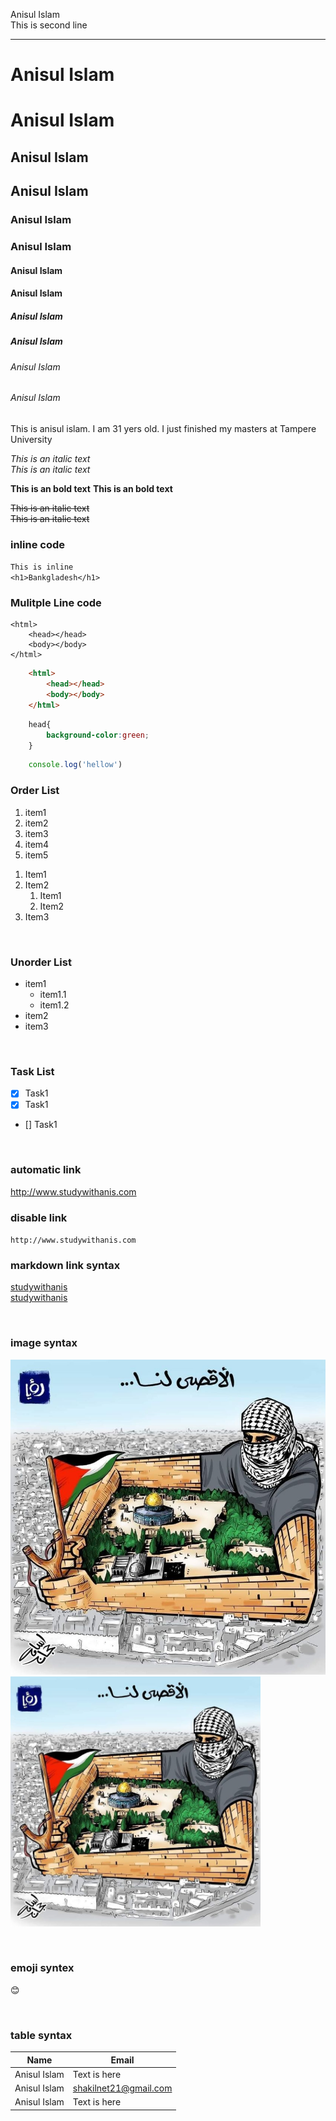<!--markdown tutorial-->
<!--markdown line space <br/> or dowble space-->
Anisul Islam <br/>
This is second line

<!--markdown <hr/> dowble hiphen-->
___

# Anisul Islam
<h1> Anisul Islam</h1>

## Anisul Islam
<h2> Anisul Islam</h2>

### Anisul Islam
<h3> Anisul Islam</h3>

#### Anisul Islam
<h4> Anisul Islam</h4>

##### Anisul Islam
<h5> Anisul Islam</h5>

###### Anisul Islam
<h6> Anisul Islam</h6>

<p>This is anisul islam. I am 31 yers old. I just finished my masters at Tampere University</p>

<i>This is an italic text</i>  
_This is an italic text_

<b>This is an bold text</b>
__This is an bold text__

<del>This is an italic text</del>  
~~This is an italic text~~

### inline code
`This is inline`  
`<h1>Bankgladesh</h1>`

### Mulitple Line code
```
<html>
    <head></head>
    <body></body>
</html>
```
```html
    <html>
        <head></head>
        <body></body>
    </html>
```
```css
    head{
        background-color:green;
    }
```
```javascript
    console.log('hellow')
```
### Order List
<ol>
    <li>item1</li>
    <li>item2</li>
    <li>item3</li>
    <li>item4</li>
    <li>item5</li>
</ol>

1. Item1
2. Item2  
    1. Item1
    2. Item2
3. Item3

<br/>

### Unorder List  
- item1
    - item1.1
    - item1.2
- item2
- item3

<br/>

### Task List  
- [x] Task1
- [x] Task1
- [] Task1

<br/>

### automatic link
http://www.studywithanis.com

### disable link
`http://www.studywithanis.com`

### markdown link syntax
[studywithanis](http://www.studywithanis.com)  
[studywithanis][websitelink]

<!-- all link is here-->
[websitelink]: http://www.studywithanis.com

<br/>

### image syntax
![profile](./images/aksa.jpg)
<img src="./images/aksa.jpg" width="400" title="Profile Images">

<br/>

### emoji syntex

😊

<br/>

### table syntax
| Name | Email |
|----- | ----- |
| Anisul Islam | Text is here |
| Anisul Islam | shakilnet21@gmail.com |
| Anisul Islam | Text is here |
